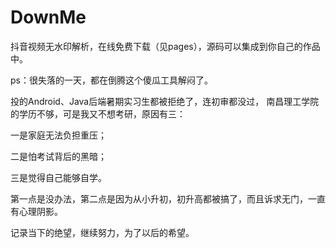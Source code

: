 # DownMe
抖音视频无水印解析，在线免费下载（见pages），源码可以集成到你自己的作品中。




















ps：很失落的一天，都在倒腾这个傻瓜工具解闷了。


投的Android、Java后端暑期实习生都被拒绝了，连初审都没过，
南昌理工学院的学历不够，可是我又不想考研，原因有三：

一是家庭无法负担重压；

二是怕考试背后的黑暗；

三是觉得自己能够自学。

第一点是没办法，第二点是因为从小升初，初升高都被搞了，而且诉求无门，一直有心理阴影。

记录当下的绝望，继续努力，为了以后的希望。
